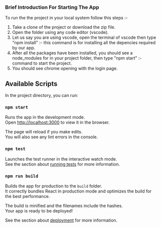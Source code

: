 ### Brief Introduction For Starting The App

To run the the project in your local system follow this steps :-
1. Take a clone of the project or download the zip file.
2. Open the folder using any code editor (vscode).
3. Let us say you are using vscode, open the terminal of vscode then type "npm install" :- this command is for installing all the depencies
required by our app.
4. After all the packages have been installed, you should see a node_modules for in your project folder, then type "npm start" :- command to start the project.
5. You should see chrome opening with the login page.


## Available Scripts

In the project directory, you can run:

### `npm start`

Runs the app in the development mode.<br>
Open [http://localhost:3000](http://localhost:3000) to view it in the browser.

The page will reload if you make edits.<br>
You will also see any lint errors in the console.

### `npm test`

Launches the test runner in the interactive watch mode.<br>
See the section about [running tests](https://facebook.github.io/create-react-app/docs/running-tests) for more information.

### `npm run build`

Builds the app for production to the `build` folder.<br>
It correctly bundles React in production mode and optimizes the build for the best performance.

The build is minified and the filenames include the hashes.<br>
Your app is ready to be deployed!

See the section about [deployment](https://facebook.github.io/create-react-app/docs/deployment) for more information.
